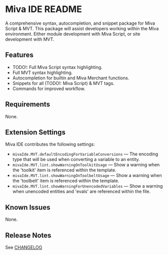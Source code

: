 # Miva IDE README

A comprehensive syntax, autocompletion, and snippet package for Miva Script & MVT. This package will assist developers working within the Miva environment. Either module development with Miva Script, or site development with MVT.

## Features

* TODO!: Full Miva Script syntax highlighting.
* Full MVT syntax highlighting.
* Autocompletion for builtin and Miva Merchant functions.
* Snippets for all (TODO!: Miva Script) & MVT tags.
* Commands for improved workflow.

## Requirements

None.

## Extension Settings

Miva IDE contributes the following settings:

* `mivaIde.MVT.defaultEncodingForVariableConversions` &mdash; The encoding type that will be used when converting a variable to an entity.
* `mivaIde.MVT.lint.showWarningOnToolkitUsage` &mdash; Show a warning when the 'toolkit' item is referenced within the template.
* `mivaIde.MVT.lint.showWarningOnToolbeltUsage` &mdash; Show a warning when the 'toolbelt' item is referenced within the template.
* `mivaIde.MVT.lint.showWarningForUnencodedVariables` &mdash; Show a warning when unencoded entities and 'evals' are referenced within the file.

## Known Issues

None.

## Release Notes

See [CHANGELOG](https://github.com/mghweb/vscode-miva-ide/blob/master/CHANGELOG.md)